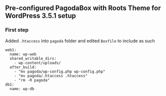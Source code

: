 ## Pre-configured PagodaBox with Roots Theme for WordPress 3.5.1 setup

### First step

Added `.htaccess` into `pagoda` folder and edited `Boxfile` to include as such

```Boxfile
web1:
  name: wp-web
  shared_writable_dirs:
    - wp-content/uploads/
  after_build:
    - "mv pagoda/wp-config.php wp-config.php"
    - "mv pagoda/.htaccess .htaccess"
    - "rm -R pagoda"
db1:
  name: wp-db
  ``` 
